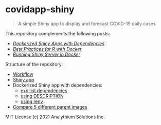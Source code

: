 # covidapp-shiny
> A simple Shiny app to display and forecast COVID-19 daily cases

This repository complements the following posts:

- [_Dockerized Shiny Apps with Dependencies_](https://hosting.analythium.io/dockerized-shiny-apps-with-dependencies)
- [_Best Practices for R with Docker_](https://hosting.analythium.io/best-practices-for-r-with-docker/)
- [_Running Shiny Server in Docker_](https://hosting.analythium.io/running-shiny-server-in-docker)

Structure of the repository:

- [Workflow](01-workflow)
- [Shiny app](02-shiny-app)
- Dockerized Shiny app with dependencies:
  - [explicit dependencies](03-docker-basic)
  - [using DESCRIPTION](04-docker-deps)
  - [using renv](05-docker-renv)
- [Compare 5 different parent images](99-images)

MIT License (c) 2021 Analythium Solutions Inc.
